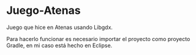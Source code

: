 # Juego-Atenas
Juego que hice en Atenas usando Libgdx.

Para hacerlo funcionar es necesario importar el proyecto como proyecto Gradle, en mi caso está hecho en Eclipse.

